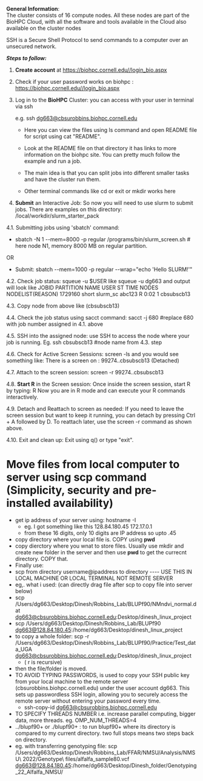 
**General Information**:  
The cluster consists of 16 compute nodes. All these nodes are part of the BioHPC Cloud, with all the software and tools available in the Cloud also available on the cluster nodes

SSH is a Secure Shell Protocol to send commands to a computer over an unsecured network.


**_Steps to follow:_**

1. **Create account** at https://biohpc.cornell.edu//login_bio.aspx

2. Check if your user password works on biohpc : https://biohpc.cornell.edu//login_bio.aspx 

3. Log in to the **BioHPC** Cluster: you can access with your user in terminal via ssh

   e.g. ssh dg663@cbsurobbins.biohpc.cornell.edu

   - Here you can view the files using ls command and open README file for script using cat "README".
   
   - Look at the README file on that directory it has links to more information on the biohpc site. You can pretty much follow the          example and run a job.
   - The main idea is that you can split jobs into different smaller tasks and have the cluster run them.
   - Other terminal commands like cd or exit or mkdir works here
  

5. **Submit** an Interactive Job: So now you will need to use slurm to submit jobs. There are examples on this directory: /local/workdir/slurm_starter_pack
   
4.1. Submitting jobs using 'sbatch' command:  

- sbatch -N 1 --mem=8000 -p regular /programs/bin/slurm_screen.sh # here node N1, memory 8000 MB on regular partition.
  
OR

- Submit: sbatch --mem=1000 -p regular --wrap="echo 'Hello SLURM\!'"

4.2. Check job status: squeue -u $USER like squeue -u dg663 and output will look like 
        JOBID PARTITION     NAME     USER ST       TIME  NODES NODELIST(REASON)
      1729160     short slurm_sc    abc123  R       0:02      1 cbsubscb13

4.3. Copy node from above like (cbsubscb13)

4.4. Check the job status using sacct command: sacct -j 680 #replace 680 with job number assigned in 4.1. above

4.5. SSH into the assigned node: use SSH to access the node where your job is running. Eg. ssh cbsubscb13 #node name from 4.3. step

4.6. Check for Active Screen Sessions: screen -ls and you would see something like: 
There is a screen on : 
99274..cbsubscb13 (Detached)

4.7. Attach to the screen session: screen -r 99274..cbsubscb13

4.8. **Start R** in the Screen session: Once inside the screen session, start R by typing: 
        R
Now you are in R mode and can execute your R commands interactively.

4.9. Detach and Reattach to screen as needed: If you need to leave the screen session but want to keep it running, you can detach by pressing Ctrl + A followed by D.
To reattach later, use the screen -r command as shown above.

4.10. Exit and clean up: Exit using q() or type "exit".



# Move files from local computer to server using scp command (Simplicity, security and pre-installed availability)
- get ip address of your server using: hostname -I
  - eg. I got something like this 128.84.180.45 172.17.0.1
  - from these 16 digits, only 10 digits are IP address so upto .45
- copy directory where your local file is. COPY using **pwd**
- copy dierctory where you wnat to store files. Usually use mkdir and create new folder in the server and then use **pwd** to get the currecnt directory. COPY that.
- Finally use:
- scp from directory username@ipaddress to directory ---- USE THIS IN LOCAL MACHINE OR LOCAL TERMINAL NOT REMOTE SERVER
- eg,. what i used: (can directly drag file after scp to copy file into server below)
- scp /Users/dg663/Desktop/Dinesh/Robbins_Lab/BLUPf90/NMndvi_normal.dat dg663@cbsurobbins.biohpc.cornell.edu:Desktop/dinesh_linux_project
- scp /Users/dg663/Desktop/Dinesh/Robbins_Lab/BLUPf90 dg663@128.84.180.45:/home/dg663/Desktop/dinesh_linux_project
- to copy a whole folder: scp -r /Users/dg663/Desktop/Dinesh/Robbins_Lab/BLUPf90/Practice/Test_data_UGA dg663@cbsurobbins.biohpc.cornell.edu:Desktop/dinesh_linux_project
  - ( r is recursive)
- then the file/folder is moved.
- TO AVOID TYPING PASSWORDS, is used to copy your SSH public key from your local machine to the remote server (cbsurobbins.biohpc.cornell.edu) under the user account dg663. This sets up passwordless SSH login, allowing you to securely access the remote server without entering your password every time.
  - ssh-copy-id dg663@cbsurobbins.biohpc.cornell.edu
- TO SPECIFY THREADS NUMBER i.e. increase parallel computing, bigger data, more threads. eg. OMP_NUM_THREADS=4
- ../blupf90+  or ./blupf90+  : to run blupf90+ where its directory is compared to my current directory. two full stops means two steps back on directory.
- eg. with transferring genotyping file: scp /Users/dg663/Desktop/Dinesh/Robbins_Lab/FFAR/NMSU/Analysis/NMSU\ 2022/Genotype\ files/alfalfa_sample80.vcf dg663@128.84.180.45:/home/dg663/Desktop/Dinesh_folder/Genotyping_22_Alfalfa_NMSU/


